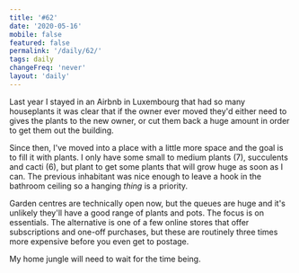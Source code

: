 ```yaml
---
title: '#62'
date: '2020-05-16'
mobile: false
featured: false
permalink: '/daily/62/'
tags: daily
changeFreq: 'never'
layout: 'daily'
---
```


Last year I stayed in an Airbnb in Luxembourg that had so many houseplants it was clear that if the owner ever moved they'd either need to gives the plants to the new owner, or cut them back a huge amount in order to get them out the building.

Since then, I've moved into a place with a little more space and the goal is to fill it with plants. I only have some small to medium plants (7), succulents and cacti (6), but plant to get some plants that will grow huge as soon as I can. The previous inhabitant was nice enough to leave a hook in the bathroom ceiling so a hanging _thing_ is a priority.

Garden centres are technically open now, but the queues are huge and it's unlikely they'll have a good range of plants and pots. The focus is on essentials. The alternative is one of a few online stores that offer subscriptions and one-off purchases, but these are routinely three times more expensive before you even get to postage.

My home jungle will need to wait for the time being.
